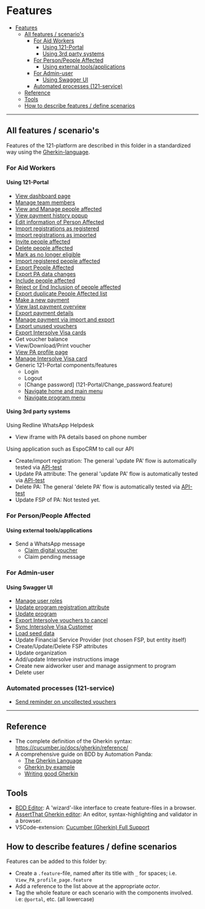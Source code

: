 # Features

<!-- TOC: -->

- [Features](#features)
  - [All features / scenario's](#all-features--scenarios)
    - [For Aid Workers](#for-aid-workers)
      - [Using 121-Portal](#using-121-portal)
      - [Using 3rd party systems](#using-3rd-party-systems)
    - [For Person/People Affected](#for-personpeople-affected)
      - [Using external tools/applications](#using-external-toolsapplications)
    - [For Admin-user](#for-admin-user)
      - [Using Swagger UI](#using-swagger-ui)
    - [Automated processes (121-service)](#automated-processes-121-service)
  - [Reference](#reference)
  - [Tools](#tools)
  - [How to describe features / define scenarios](#how-to-describe-features--define-scenarios)

---

## All features / scenario's

Features of the 121-platform are described in this folder in a standardized way using the [Gherkin-language](https://cucumber.io/docs/gherkin/).

### For Aid Workers

#### Using 121-Portal

- [View dashboard page](121-Portal/View_dashboard_page.feature)
- [Manage team members](121-Portal/Manage_team_members.feature)
- [View and Manage people affected](121-Portal/View_and_Manage_people_affected.feature)
- [View payment history popup](121-Portal/View_payment_history_popup.feature)
- [Edit information of Person Affected](121-Portal/Edit_Info_Person_Affected.feature)
- [Import registrations as registered](121-Portal/Import_as_registered.feature)
- [Import registrations as imported](121-Portal/Import_as_imported.feature)
- [Invite people affected](121-Portal/Invite_people_affected.feature)
- [Delete people affected](121-Portal/Delete_people_affected.feature)
- [Mark as no longer eligible](121-Portal/Mark_as_no_longer_eligible.feature)
- [Import registered people affected](121-Portal/Import_people_affected.feature#L83)
- [Export People Affected](121-Portal/Export_people_affected.feature)
- [Export PA data changes](121-Portal/Export_PA_data_changes.feature)
- [Include people affected](121-Portal/Include_people_affected.feature)
- [Reject or End Inclusion of people affected](121-Portal/Reject_or_End_inclusion_people_affected.feature)
- [Export duplicate People Affected list](121-Portal/Export_duplicate_people_affected_list.feature)
- [Make a new payment](121-Portal/Make_new_payment.feature)
- [View last payment overview](121-Portal/View_last_payment_overview.feature)
- [Export payment details](121-Portal/Export_Payment_Details.feature)
- [Manage payment via import and export](121-Portal/Manage_payment_via_import_and_export.feature)
- [Export unused vouchers](121-Portal/Export_unused_vouchers.feature)
- [Export Intersolve Visa cards](121-Portal/Export_Intersolve_Visa_cards.feature)
- Get voucher balance
- View/Download/Print voucher
- [View PA profile page](121-Portal/View_PA_profile_page.feature)
- [Manage Intersolve Visa card](121-Portal/Manage_Intersolve_Visa_card.feature)
- Generic 121-Portal components/features
  - Login
  - Logout
  - [Change password] (121-Portal/Change_password.feature)
  - [Navigate home and main menu](121-Portal/Navigate_home_and_main_menu.feature)
  - [Navigate program menu](121-Portal/Navigate_program_menu.feature)

#### Using 3rd party systems

Using Redline WhatsApp Helpdesk

- View iframe with PA details based on phone number

Using application such as EspoCRM to call our API

- Create/import registration: The general 'update PA' flow is automatically tested via [API-test](..\services\121-service\test\registrations\import-registration.test.ts)
- Update PA attribute: The general 'update PA' flow is automatically tested via [API-test](..\services\121-service\test\registrations\update-registration.test.ts)
- Delete PA: The general 'delete PA' flow is automatically tested via [API-test](..\services\121-service\test\registrations\delete-registration.test.ts)
- Update FSP of PA: Not tested yet.

### For Person/People Affected

#### Using external tools/applications

- Send a WhatsApp message
  - [Claim digital voucher](Other/Claim_digital_voucher.feature)
  - Claim pending message

### For Admin-user

#### Using Swagger UI

- [Manage user roles](Admin-user/Manage_Roles.feature)
- [Update program registration attribute](Admin-user/Update_program_registration_attribute.feature)
- [Update program](Admin-user/Update_program.feature)
- [Export Intersolve vouchers to cancel](Admin-user/Export_vouchers_to_cancel.feature)
- [Sync Intersolve Visa Customer](Admin-user/Sync_Intersolve_Visa_Customer.feature)
- [Load seed data](Admin-user/Load_seed_data.feature)
- Update Financial Service Provider (not chosen FSP, but entity itself)
- Create/Update/Delete FSP attributes
- Update organization
- Add/update Intersolve instructions image
- Create new aidworker user and manage assignment to program
- Delete user

### Automated processes (121-service)

- [Send reminder on uncollected vouchers](Automated/Send_reminder_on_uncollected_voucher.feature)

---

## Reference

- The complete definition of the Gherkin syntax: <https://cucumber.io/docs/gherkin/reference/>
- A comprehensive guide on BDD by Automation Panda:
  - [The Gherkin Language](https://automationpanda.com/2017/01/26/bdd-101-the-gherkin-language/)
  - [Gherkin by example](https://automationpanda.com/2017/01/27/bdd-101-gherkin-by-example/)
  - [Writing good Gherkin](https://automationpanda.com/2017/01/30/bdd-101-writing-good-gherkin/)

## Tools

- [BDD Editor](http://www.bddeditor.com/editor): A 'wizard'-like interface to create feature-files in a browser.
- [AssertThat Gherkin editor](https://www.assertthat.com/gherkin_editor): An editor, syntax-highlighting and validator in a browser.
- VSCode-extension: [Cucumber (Gherkin) Full Support](https://marketplace.visualstudio.com/items?itemName=alexkrechik.cucumberautocomplete)

## How to describe features / define scenarios

Features can be added to this folder by:

- Create a `.feature`-file, named after its title with `_` for spaces;
  i.e. `View_PA_profile_page.feature`
- Add a reference to the list above at the appropriate _actor_.
- Tag the whole feature or each scenario with the components involved.
  i.e: `@portal`, etc. (all lowercase)

